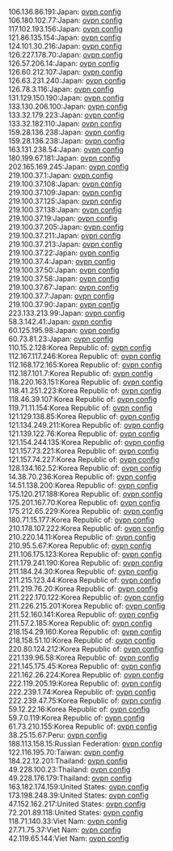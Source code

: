 106.136.86.191:Japan: [ovpn config](vpn/106_136_86_191.ovpn)  
106.180.102.77:Japan: [ovpn config](vpn/106_180_102_77.ovpn)  
117.102.193.156:Japan: [ovpn config](vpn/117_102_193_156.ovpn)  
121.86.135.154:Japan: [ovpn config](vpn/121_86_135_154.ovpn)  
124.101.30.216:Japan: [ovpn config](vpn/124_101_30_216.ovpn)  
126.227.178.70:Japan: [ovpn config](vpn/126_227_178_70.ovpn)  
126.57.206.14:Japan: [ovpn config](vpn/126_57_206_14.ovpn)  
126.60.212.107:Japan: [ovpn config](vpn/126_60_212_107.ovpn)  
126.63.231.240:Japan: [ovpn config](vpn/126_63_231_240.ovpn)  
126.78.3.116:Japan: [ovpn config](vpn/126_78_3_116.ovpn)  
131.129.150.190:Japan: [ovpn config](vpn/131_129_150_190.ovpn)  
133.130.206.100:Japan: [ovpn config](vpn/133_130_206_100.ovpn)  
133.32.179.223:Japan: [ovpn config](vpn/133_32_179_223.ovpn)  
133.32.182.110:Japan: [ovpn config](vpn/133_32_182_110.ovpn)  
159.28.136.238:Japan: [ovpn config](vpn/159_28_136_238.ovpn)  
159.28.136.238:Japan: [ovpn config](vpn/159_28_136_238.ovpn)  
163.131.238.54:Japan: [ovpn config](vpn/163_131_238_54.ovpn)  
180.199.67.181:Japan: [ovpn config](vpn/180_199_67_181.ovpn)  
202.165.169.245:Japan: [ovpn config](vpn/202_165_169_245.ovpn)  
219.100.37.1:Japan: [ovpn config](vpn/219_100_37_1.ovpn)  
219.100.37.108:Japan: [ovpn config](vpn/219_100_37_108.ovpn)  
219.100.37.109:Japan: [ovpn config](vpn/219_100_37_109.ovpn)  
219.100.37.125:Japan: [ovpn config](vpn/219_100_37_125.ovpn)  
219.100.37.138:Japan: [ovpn config](vpn/219_100_37_138.ovpn)  
219.100.37.19:Japan: [ovpn config](vpn/219_100_37_19.ovpn)  
219.100.37.205:Japan: [ovpn config](vpn/219_100_37_205.ovpn)  
219.100.37.211:Japan: [ovpn config](vpn/219_100_37_211.ovpn)  
219.100.37.213:Japan: [ovpn config](vpn/219_100_37_213.ovpn)  
219.100.37.22:Japan: [ovpn config](vpn/219_100_37_22.ovpn)  
219.100.37.4:Japan: [ovpn config](vpn/219_100_37_4.ovpn)  
219.100.37.50:Japan: [ovpn config](vpn/219_100_37_50.ovpn)  
219.100.37.58:Japan: [ovpn config](vpn/219_100_37_58.ovpn)  
219.100.37.67:Japan: [ovpn config](vpn/219_100_37_67.ovpn)  
219.100.37.7:Japan: [ovpn config](vpn/219_100_37_7.ovpn)  
219.100.37.90:Japan: [ovpn config](vpn/219_100_37_90.ovpn)  
223.133.213.99:Japan: [ovpn config](vpn/223_133_213_99.ovpn)  
58.3.142.41:Japan: [ovpn config](vpn/58_3_142_41.ovpn)  
60.125.195.98:Japan: [ovpn config](vpn/60_125_195_98.ovpn)  
60.73.81.23:Japan: [ovpn config](vpn/60_73_81_23.ovpn)  
110.15.2.128:Korea Republic of: [ovpn config](vpn/110_15_2_128.ovpn)  
112.167.117.246:Korea Republic of: [ovpn config](vpn/112_167_117_246.ovpn)  
112.168.172.165:Korea Republic of: [ovpn config](vpn/112_168_172_165.ovpn)  
112.187.101.7:Korea Republic of: [ovpn config](vpn/112_187_101_7.ovpn)  
118.220.163.151:Korea Republic of: [ovpn config](vpn/118_220_163_151.ovpn)  
118.41.251.223:Korea Republic of: [ovpn config](vpn/118_41_251_223.ovpn)  
118.46.39.107:Korea Republic of: [ovpn config](vpn/118_46_39_107.ovpn)  
119.71.11.154:Korea Republic of: [ovpn config](vpn/119_71_11_154.ovpn)  
121.129.138.85:Korea Republic of: [ovpn config](vpn/121_129_138_85.ovpn)  
121.134.249.211:Korea Republic of: [ovpn config](vpn/121_134_249_211.ovpn)  
121.139.122.76:Korea Republic of: [ovpn config](vpn/121_139_122_76.ovpn)  
121.154.244.135:Korea Republic of: [ovpn config](vpn/121_154_244_135.ovpn)  
121.157.73.221:Korea Republic of: [ovpn config](vpn/121_157_73_221.ovpn)  
121.157.74.227:Korea Republic of: [ovpn config](vpn/121_157_74_227.ovpn)  
128.134.162.52:Korea Republic of: [ovpn config](vpn/128_134_162_52.ovpn)  
14.38.70.236:Korea Republic of: [ovpn config](vpn/14_38_70_236.ovpn)  
14.51.138.200:Korea Republic of: [ovpn config](vpn/14_51_138_200.ovpn)  
175.120.217.188:Korea Republic of: [ovpn config](vpn/175_120_217_188.ovpn)  
175.201.167.70:Korea Republic of: [ovpn config](vpn/175_201_167_70.ovpn)  
175.212.65.229:Korea Republic of: [ovpn config](vpn/175_212_65_229.ovpn)  
180.71.15.177:Korea Republic of: [ovpn config](vpn/180_71_15_177.ovpn)  
210.178.107.222:Korea Republic of: [ovpn config](vpn/210_178_107_222.ovpn)  
210.220.14.11:Korea Republic of: [ovpn config](vpn/210_220_14_11.ovpn)  
210.95.5.67:Korea Republic of: [ovpn config](vpn/210_95_5_67.ovpn)  
211.106.175.123:Korea Republic of: [ovpn config](vpn/211_106_175_123.ovpn)  
211.179.241.190:Korea Republic of: [ovpn config](vpn/211_179_241_190.ovpn)  
211.184.24.30:Korea Republic of: [ovpn config](vpn/211_184_24_30.ovpn)  
211.215.123.44:Korea Republic of: [ovpn config](vpn/211_215_123_44.ovpn)  
211.219.76.20:Korea Republic of: [ovpn config](vpn/211_219_76_20.ovpn)  
211.222.170.122:Korea Republic of: [ovpn config](vpn/211_222_170_122.ovpn)  
211.226.215.201:Korea Republic of: [ovpn config](vpn/211_226_215_201.ovpn)  
211.52.160.141:Korea Republic of: [ovpn config](vpn/211_52_160_141.ovpn)  
211.57.2.185:Korea Republic of: [ovpn config](vpn/211_57_2_185.ovpn)  
218.154.29.160:Korea Republic of: [ovpn config](vpn/218_154_29_160.ovpn)  
218.158.51.10:Korea Republic of: [ovpn config](vpn/218_158_51_10.ovpn)  
220.80.124.212:Korea Republic of: [ovpn config](vpn/220_80_124_212.ovpn)  
221.139.96.58:Korea Republic of: [ovpn config](vpn/221_139_96_58.ovpn)  
221.145.175.45:Korea Republic of: [ovpn config](vpn/221_145_175_45.ovpn)  
221.162.26.224:Korea Republic of: [ovpn config](vpn/221_162_26_224.ovpn)  
222.119.205.19:Korea Republic of: [ovpn config](vpn/222_119_205_19.ovpn)  
222.239.1.74:Korea Republic of: [ovpn config](vpn/222_239_1_74.ovpn)  
222.239.47.75:Korea Republic of: [ovpn config](vpn/222_239_47_75.ovpn)  
59.12.22.16:Korea Republic of: [ovpn config](vpn/59_12_22_16.ovpn)  
59.7.0.119:Korea Republic of: [ovpn config](vpn/59_7_0_119.ovpn)  
61.73.210.155:Korea Republic of: [ovpn config](vpn/61_73_210_155.ovpn)  
38.25.15.67:Peru: [ovpn config](vpn/38_25_15_67.ovpn)  
188.113.158.15:Russian Federation: [ovpn config](vpn/188_113_158_15.ovpn)  
122.116.195.70:Taiwan: [ovpn config](vpn/122_116_195_70.ovpn)  
184.22.12.201:Thailand: [ovpn config](vpn/184_22_12_201.ovpn)  
49.228.100.23:Thailand: [ovpn config](vpn/49_228_100_23.ovpn)  
49.228.176.179:Thailand: [ovpn config](vpn/49_228_176_179.ovpn)  
163.182.174.159:United States: [ovpn config](vpn/163_182_174_159.ovpn)  
173.198.248.39:United States: [ovpn config](vpn/173_198_248_39.ovpn)  
47.152.162.217:United States: [ovpn config](vpn/47_152_162_217.ovpn)  
72.201.89.118:United States: [ovpn config](vpn/72_201_89_118.ovpn)  
118.71.140.33:Viet Nam: [ovpn config](vpn/118_71_140_33.ovpn)  
27.71.75.37:Viet Nam: [ovpn config](vpn/27_71_75_37.ovpn)  
42.119.65.144:Viet Nam: [ovpn config](vpn/42_119_65_144.ovpn)  
